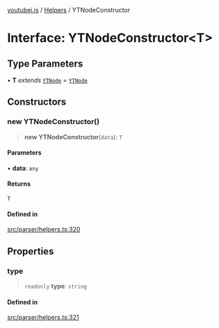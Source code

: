 [youtubei.js](../../../README.md) / [Helpers](../README.md) / YTNodeConstructor

# Interface: YTNodeConstructor\<T\>

## Type Parameters

• **T** *extends* [`YTNode`](../classes/YTNode.md) = [`YTNode`](../classes/YTNode.md)

## Constructors

### new YTNodeConstructor()

> **new YTNodeConstructor**(`data`): `T`

#### Parameters

• **data**: `any`

#### Returns

`T`

#### Defined in

[src/parser/helpers.ts:320](https://github.com/LuanRT/YouTube.js/blob/4729016fb98e7045ee4043857be7eef780c01e35/src/parser/helpers.ts#L320)

## Properties

### type

> `readonly` **type**: `string`

#### Defined in

[src/parser/helpers.ts:321](https://github.com/LuanRT/YouTube.js/blob/4729016fb98e7045ee4043857be7eef780c01e35/src/parser/helpers.ts#L321)
